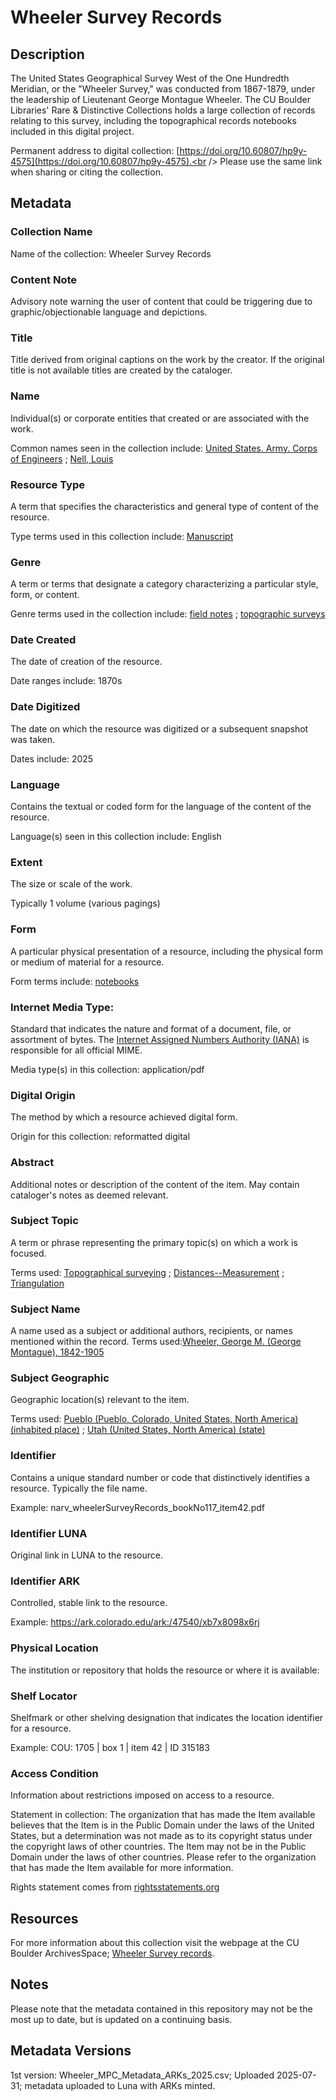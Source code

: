 # Wheeler Survey Records
## Description
The United States Geographical Survey West of the One Hundredth Meridian, or the "Wheeler Survey," was conducted from 1867-1879, under the leadership of Lieutenant George Montague Wheeler. The CU Boulder Libraries' Rare & Distinctive Collections holds a large collection of records relating to this survey, including the topographical records notebooks included in this digital project.

Permanent address to digital collection: [https://doi.org/10.60807/hp9y-4575](https://doi.org/10.60807/hp9y-4575).<br /> 
Please use the same link when sharing or citing the collection.

## Metadata
### Collection Name
Name of the collection: Wheeler Survey Records
### Content Note
Advisory note warning the user of content that could be triggering due to graphic/objectionable language and depictions.
### Title
Title derived from original captions on the work by the creator. If the original title is not available titles are created by the cataloger.
### Name
Individual(s) or corporate entities that created or are associated with the work. 

Common names seen in the collection include: [United States. Army. Corps of Engineers](http://id.loc.gov/authorities/names/n79069640) ; [Nell, Louis](http://id.loc.gov/authorities/names/n50028440)
### Resource Type
A term that specifies the characteristics and general type of content of the resource. 

Type terms used in this collection include: [Manuscript](http://id.loc.gov/vocabulary/resourceTypes/man)
### Genre
A term or terms that designate a category characterizing a particular style, form, or content. 

Genre terms used in the collection include: [field notes](http://vocab.getty.edu/page/aat/300027201) ; [topographic surveys](http://vocab.getty.edu/page/aat/300079719)
### Date Created
The date of creation of the resource. 

Date ranges include: 1870s
### Date Digitized
The date on which the resource was digitized or a subsequent snapshot was taken. 

Dates include: 2025
### Language
Contains the textual or coded form for the language of the content of the resource. 

Language(s) seen in this collection include: English
### Extent
The size or scale of the work.

Typically 1 volume (various pagings)
### Form
A particular physical presentation of a resource, including the physical form or medium of material for a resource. 

Form terms include: [notebooks](http://vocab.getty.edu/page/aat/300264354)
### Internet Media Type: 
Standard that indicates the nature and format of a document, file, or assortment of bytes. The [Internet Assigned Numbers Authority (IANA)](https://www.iana.org/assignments/media-types/media-types.xhtml) is responsible for all official MIME. 

Media type(s) in this collection: application/pdf
### Digital Origin
The method by which a resource achieved digital form.

 Origin for this collection: reformatted digital
### Abstract
Additional notes or description of the content of the item. May contain cataloger's notes as deemed relevant.

### Subject Topic
A term or phrase representing the primary topic(s) on which a work is focused. 

Terms used: [Topographical surveying](http://id.worldcat.org/fast/1152671) ; [Distances--Measurement](http://id.loc.gov/authorities/subjects/sh85038512) ; [Triangulation](http://id.loc.gov/authorities/subjects/sh85137410)
### Subject Name
A name used as a subject or additional authors, recipients, or names mentioned within the record.
Terms used:[Wheeler, George M. (George Montague), 1842-1905](http://id.loc.gov/authorities/names/n82159058)
### Subject Geographic
Geographic location(s) relevant to the item. 

Terms used: [Pueblo (Pueblo, Colorado, United States, North America) (inhabited place)](http://vocab.getty.edu/page/tgn/7014300) ; [Utah (United States, North America) (state)](http://vocab.getty.edu/page/tgn/7007827) 
### Identifier
Contains a unique standard number or code that distinctively identifies a resource. Typically the file name. 

Example: narv_wheelerSurveyRecords_bookNo117_item42.pdf
### Identifier LUNA	
Original link in LUNA to the resource. 
### Identifier ARK
Controlled, stable link to the resource. 

Example: https://ark.colorado.edu/ark:/47540/xb7x8098x6rj
### Physical Location
The institution or repository that holds the resource or where it is available:
### Shelf Locator
Shelfmark or other shelving designation that indicates the location identifier for a resource. 

Example: COU: 1705 | box 1 | item 42 | ID 315183 

### Access Condition
Information about restrictions imposed on access to a resource.

Statement in collection: The organization that has made the Item available believes that the Item is in the Public Domain under the laws of the United States, but a determination was not made as to its copyright status under the copyright laws of other countries. The Item may not be in the Public Domain under the laws of other countries. Please refer to the organization that has made the Item available for more information.

Rights statement comes from [rightsstatements.org](https://rightsstatements.org/page/1.0/?language=en)
## Resources
For more information about this collection visit the webpage at the CU Boulder ArchivesSpace; [Wheeler Survey records](https://archives.colorado.edu/repositories/2/resources/223).
## Notes
Please note that the metadata contained in this repository may not be the most up to date, but is updated on a continuing basis.
## Metadata Versions
1st version: Wheeler_MPC_Metadata_ARKs_2025.csv; Uploaded 2025-07-31; metadata uploaded to Luna with ARKs minted.
